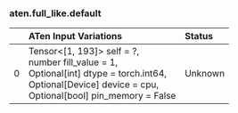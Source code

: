 ### aten.full_like.default
|    | ATen Input Variations                                                                                                                                             | Status   |
|---:|:------------------------------------------------------------------------------------------------------------------------------------------------------------------|:---------|
|  0 | Tensor<[1, 193]> self = ?,<br>number fill_value = 1,<br>Optional[int] dtype = torch.int64,<br>Optional[Device] device = cpu,<br>Optional[bool] pin_memory = False | Unknown  |

